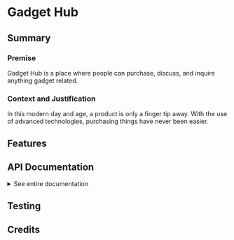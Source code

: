 # Gadget Hub

## Summary 

### Premise 
Gadget Hub is a place where people can purchase, discuss, and inquire anything gadget related. 

### Context and Justification
In this modern day and age, a product is only a finger tip away. With the use of advanced technologies, purchasing things have never been easier. 

## Features

## API Documentation
<details>
    <summary> See entire documentation </summary>

| Title | Default route |
| --- | --- |
| Method | GET |
| Endpoint Path | / |
| Body | N/A |
| Parameters | N/A |
| Expected Response | [Output](./api-documentation/01-default-route.md) |

| Title | Retrieve all the products |
| --- | --- |
| Method | GET |
| Endpoint Path | /products |
| Body | N/A |
| Parameters | N/A |
| Expected Response | [Output](./api-documentation/02-retrieve-all-products.md) |

| Title | Retrieve a product’s brand name  |
| --- | --- |
| Method | GET |
| Endpoint Path | /products?brand=brand_name_placeholder |
| Body | N/A |
| Parameters | N/A |
| Expected Response | [Output](./api-documentation/query-strings/01-get-brand.md) |

| Title | Retrieve products with prices that are less than or equal to the given amount by the user |
| --- | --- |
| Method | GET |
| Endpoint Path | /products?price_less_than=price_placeholder |
| Body | N/A |
| Parameters | N/A |
| Expected Response | [Output](./api-documentation/query-strings/02-price-less-than.md) |

| Title | Retrieve products with sales more than or equal to the given amount |
| --- | --- |
| Method | GET |
| Endpoint Path | /products?min_sold?=amount_sold_placeholder |
| Body | N/A |
| Parameters | N/A |
| Expected Response | [Output](./api-documentation/query-strings/03-min-sold.md) |

| Title | Retrieve products that matches the country it ships from |
| --- | --- |
| Method | GET |
| Endpoint Path | /products?ships_from=country_placeholder |
| Body | N/A |
| Parameters | N/A |
| Expected Response | [Output](./api-documentation/query-strings/04-ships-from.md) |


| Title | Filter products by stock |
| --- | --- |
| Method | GET |
| Endpoint Path | /products?stock=stock_number_placeholder |
| Body | N/A |
| Parameters | N/A |
| Expected Response | [Output](./api-documentation/query-strings/05-stocks.md) |

| Title | Create a new product review |
| --- | --- |
| Method | POST |
| Endpoint Path | /products |
| Body | [Body](./api-documentation/03a-create-new-product.md) |
| Parameters | [Parameters](./api-documentation/03b-create-new-product-review-parameters.md) |
| Expected Response | [Output](./api-documentation/03-create-new-output.md) |

| Title | Get information on a product by its ID |
| --- | --- |
| Method | GET |
| Endpoint Path | /products/:productId |
| Body | N/A |
| Parameters | [Parameters](./api-documentation/04-get-info-product-id-params.md) |
| Expected Response | [Output](./api-documentation/04-get-info-product-id.md) |

| Title | Update a document |
| --- | --- |
| Method | PUT |
| Endpoint Path | /products/:productId |
| Body | [Body](./api-documentation/05a-update-document-body.md) |
| Parameters | [Parameters](./api-documentation/05-update-document-params) |
| Expected Response | [Output](./api-documentation/05b-update-document-response.md) |

| Title | Delete an document by its ID |
| --- | --- |
| Method | DELETE |
| Endpoint Path | /products/:productId |
| Body | N/A |
| Parameters | [Parameters](./api-documentation/06-delete-params.md) |
| Expected Response | [Output](./api-documentation/06-delete-response.md) |

| Title | Create embedded document (comments) |
| --- | --- |
| Method | POST |
| Endpoint Path | /products/:productId/coments |
| Body | [Body](./api-documentation/07-create-embed-doc-body.md) |
| Parameters | [Parameters](./api-documentation/07a-create-embed-doc-params.md) |
| Expected Response | [Output](./api-documentation/07b-create-embed-doc-response.md) |

| Title | Retrieve information from a product using its ID |
| --- | --- |
| Method | GET |
| Endpoint Path | /products/:productId/product_info |
| Body | N/A |
| Parameters | N/A |
| Expected Response | [Output](./api-documentation/08-retrieve-info.md) |

| Title | Update an embedded document (inside the comments field) |
| --- | --- |
| Method | PUT |
| Endpoint Path | /comments/:commentId |
| Body | [Body](./api-documentation/09-update-embed-doc.md) |
| Parameters | [Parameters](./api-documentation/09a-update-embed-docs-params.md) |
| Expected Response | [Output](./api-documentation/09b-update-embed-doc-response.md) |

| Title | Delete an embedded document (comment) |
| --- | --- |
| Method | DELETE |
| Endpoint Path | /comments/:commentId |
| Body | N/A |
| Parameters | N/A |
| Expected Response | [Output](./api-documentation/10-delete-embed-body.md) |

| Title | Creates a new user |
| --- | --- |
| Method | POST |
| Endpoint Path | /users |
| Body | [Body](./api-documentation/11-create-user-body.md) |
| Parameters | [Parameters](./api-documentation/11a-create-user-params.md) |
| Expected Response | [Output](./api-documentation/11b-create-user-response.md) |

| Title | Allows the user to login |
| --- | --- |
| Method | POST |
| Endpoint Path | /login |
| Body | [Body](./api-documentation/12-login-body.md) |
| Parameters | [Parameters](./api-documentation/12a-login-params.md) |
| Expected Response | [Output](./api-documentation/12b-login-response.md) |

| Title | Retrieve the profile of the user |
| --- | --- |
| Method | GET |
| Endpoint Path | /user/:userId |
| Body | N/A |
| Parameters | N/A |
| Expected Response | [Output](./api-documentation/13-user-profile-response.md) |
</details>

## Testing

## Credits